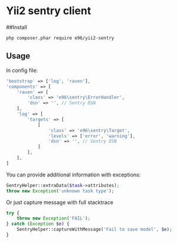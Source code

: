 Yii2 sentry client
=================

##Install
```
php composer.phar require e96/yii2-sentry
```

## Usage
In config file:

```php
'bootstrap' => ['log', 'raven'],
'components' => [
    'raven' => [
        'class' => 'e96\sentry\ErrorHandler',
        'dsn' => '', // Sentry DSN
    ],
    'log' => [
        'targets' => [
            [
                'class' => 'e96\sentry\Target',
                'levels' => ['error', 'warning'],
                'dsn' => '', // Sentry DSN
            ]
        ],
    ],
]
```
You can provide additional information with exceptions:
```php
SentryHelper::extraData($task->attributes);
throw new Exception('unknown task type');
```

Or just capture message with full stacktrace
```php
try {
    throw new Exception('FAIL');
} catch (Exception $e) {
    SentryHelper::captureWithMessage('Fail to save model', $e);
}
```
